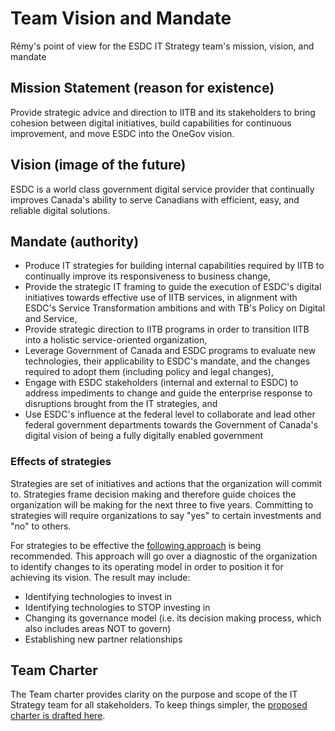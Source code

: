 ﻿# Team Vision and Mandate
Rémy's point of view for the ESDC IT Strategy team's mission, vision, and mandate

## Mission Statement (reason for existence)
Provide strategic advice and direction to IITB and its stakeholders to bring cohesion between digital initiatives, build capabilities for continuous improvement, and move ESDC into the OneGov vision.

## Vision (image of the future)
ESDC is a world class government digital service provider that continually improves Canada's ability to serve Canadians with efficient, easy, and reliable digital solutions.

## Mandate (authority)
- Produce IT strategies for building internal capabilities required by IITB to continually improve its responsiveness to business change, 
- Provide the strategic IT framing to guide the execution of ESDC's digital initiatives towards effective use of IITB services, in alignment with ESDC's Service Transformation ambitions and with TB's Policy on Digital and Service, 
- Provide strategic direction to IITB programs in order to transition IITB into a holistic service-oriented organization,
- Leverage Government of Canada and ESDC programs to evaluate new technologies, their applicability to ESDC's mandate, and the changes required to adopt them (including policy and legal changes),
- Engage with ESDC stakeholders (internal and external to ESDC) to address impediments to change and guide the enterprise response to disruptions brought from the IT strategies, and
- Use ESDC's influence at the federal level to collaborate and lead other federal government departments towards the Government of Canada's digital vision of being a fully digitally enabled government

### Effects of strategies
Strategies are set of initiatives and actions that the organization will commit to. Strategies frame decision making and therefore guide choices the organization will be making for the next three to five years. Committing to strategies will require organizations to say "yes" to certain investments and "no" to others. 

For strategies to be effective the [following approach](../ReferenceMaterials/ApproachToStrategy.md) is being recommended. This approach will go over a diagnostic of the organization to identify changes to its operating model in order to position it for achieving its vision. The result may include:

- Identifying technologies to invest in
- Identifying technologies to STOP investing in
- Changing its governance model (i.e. its decision making process, which also includes areas NOT to govern)
- Establishing new partner relationships
 
## Team Charter
The Team charter provides clarity on the purpose and scope of the IT Strategy team for all stakeholders. To keep things simpler, the [proposed charter is drafted here](RemyProposal_TeamCharter.md).
